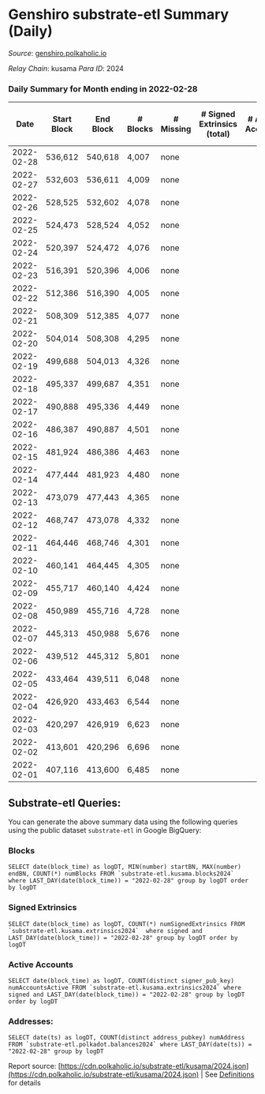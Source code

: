 # Genshiro substrate-etl Summary (Daily)

_Source_: [genshiro.polkaholic.io](https://genshiro.polkaholic.io)

*Relay Chain*: kusama
*Para ID*: 2024



### Daily Summary for Month ending in 2022-02-28


| Date | Start Block | End Block | # Blocks | # Missing | # Signed Extrinsics (total) | # Active Accounts | # Addresses with Balances | # Events | # Transfers | # XCM Transfers In | # XCM Transfers Out |
| ---- | ----------- | --------- | -------- | --------- | --------------------------- | ----------------- | ------------------------- | -------- | ----------- | ------------------ | ------------------- |
| 2022-02-28 | 536,612 | 540,618 | 4,007 | none  |  |  | 20 | 8,021 |   |   |   |
| 2022-02-27 | 532,603 | 536,611 | 4,009 | none  |  |  | 20 | 8,025 |   |   |   |
| 2022-02-26 | 528,525 | 532,602 | 4,078 | none  |  |  | 20 | 8,163 |   |   |   |
| 2022-02-25 | 524,473 | 528,524 | 4,052 | none  |  |  | 20 | 8,110 |   |   |   |
| 2022-02-24 | 520,397 | 524,472 | 4,076 | none  |  |  | 20 | 8,159 |   |   |   |
| 2022-02-23 | 516,391 | 520,396 | 4,006 | none  |  |  | 20 | 8,019 |   |   |   |
| 2022-02-22 | 512,386 | 516,390 | 4,005 | none  |  |  | 20 | 8,017 |   |   |   |
| 2022-02-21 | 508,309 | 512,385 | 4,077 | none  |  |  | 20 | 8,160 |   |   |   |
| 2022-02-20 | 504,014 | 508,308 | 4,295 | none  |  |  | 20 | 8,597 |   |   |   |
| 2022-02-19 | 499,688 | 504,013 | 4,326 | none  |  |  | 20 | 8,660 |   |   |   |
| 2022-02-18 | 495,337 | 499,687 | 4,351 | none  |  |  | 20 | 8,709 |   |   |   |
| 2022-02-17 | 490,888 | 495,336 | 4,449 | none  |  |  | 20 | 8,905 |   |   |   |
| 2022-02-16 | 486,387 | 490,887 | 4,501 | none  |  |  | 20 | 9,010 |   |   |   |
| 2022-02-15 | 481,924 | 486,386 | 4,463 | none  |  |  | 20 | 8,933 |   |   |   |
| 2022-02-14 | 477,444 | 481,923 | 4,480 | none  |  |  | 20 | 8,968 |   |   |   |
| 2022-02-13 | 473,079 | 477,443 | 4,365 | none  |  |  | 20 | 8,737 |   |   |   |
| 2022-02-12 | 468,747 | 473,078 | 4,332 | none  |  |  | 20 | 8,671 |   |   |   |
| 2022-02-11 | 464,446 | 468,746 | 4,301 | none  |  |  | 20 | 8,609 |   |   |   |
| 2022-02-10 | 460,141 | 464,445 | 4,305 | none  |  |  | 20 | 8,618 |   |   |   |
| 2022-02-09 | 455,717 | 460,140 | 4,424 | none  |  |  | 20 | 8,855 |   |   |   |
| 2022-02-08 | 450,989 | 455,716 | 4,728 | none  |  |  | 20 | 9,464 |   |   |   |
| 2022-02-07 | 445,313 | 450,988 | 5,676 | none  |  |  | 20 | 11,361 |   |   |   |
| 2022-02-06 | 439,512 | 445,312 | 5,801 | none  |  |  | 20 | 11,612 |   |   |   |
| 2022-02-05 | 433,464 | 439,511 | 6,048 | none  |  |  | 20 | 12,106 |   |   |   |
| 2022-02-04 | 426,920 | 433,463 | 6,544 | none  |  |  | 20 | 13,099 |   |   |   |
| 2022-02-03 | 420,297 | 426,919 | 6,623 | none  |  |  | 20 | 13,257 |   |   |   |
| 2022-02-02 | 413,601 | 420,296 | 6,696 | none  |  |  | 20 | 13,403 |   |   |   |
| 2022-02-01 | 407,116 | 413,600 | 6,485 | none  |  |  | 20 | 12,981 |   |   |   |

## Substrate-etl Queries:
You can generate the above summary data using the following queries using the public dataset `substrate-etl` in Google BigQuery:


### Blocks
```
SELECT date(block_time) as logDT, MIN(number) startBN, MAX(number) endBN, COUNT(*) numBlocks FROM `substrate-etl.kusama.blocks2024`  where LAST_DAY(date(block_time)) = "2022-02-28" group by logDT order by logDT
```


### Signed Extrinsics
```
SELECT date(block_time) as logDT, COUNT(*) numSignedExtrinsics FROM `substrate-etl.kusama.extrinsics2024`  where signed and LAST_DAY(date(block_time)) = "2022-02-28" group by logDT order by logDT
```


### Active Accounts
```
SELECT date(block_time) as logDT, COUNT(distinct signer_pub_key) numAccountsActive FROM `substrate-etl.kusama.extrinsics2024` where signed and LAST_DAY(date(block_time)) = "2022-02-28" group by logDT order by logDT
```


### Addresses:
```
SELECT date(ts) as logDT, COUNT(distinct address_pubkey) numAddress FROM `substrate-etl.polkadot.balances2024` where LAST_DAY(date(ts)) = "2022-02-28" group by logDT
```



Report source: [https://cdn.polkaholic.io/substrate-etl/kusama/2024.json](https://cdn.polkaholic.io/substrate-etl/kusama/2024.json) | See [Definitions](/DEFINITIONS.md) for details
